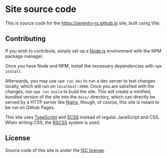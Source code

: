 # Site source code

This is source code for the https://serenity-rs.github.io site, built using
Vite.

## Contributing

If you wish to contribute, simply set up a [Node.js][node] environment with the
NPM package manager.

Once you have Node and NPM, install the necessary dependencies with `npm install`.

Afterwards, you may use `npm run dev` to run a dev server to test changes
locally, which will run on `localhost:3000`. Once you are satisfied with the
changes, run `npm run build` to build the site. This will create a minified,
bundled version of the site into the `docs/` directory, which can directly be
served by a HTTP server like [Nginx][nginx], though, of course, this site is
meant to be run on Github Pages.

This site uses [TypeScript][ts] and [SCSS][sass-scss] instead of regular
JavaScript and CSS. When writing CSS, the [RSCSS][rscss] system is used.

[node]: https://nodejs.org
[nginx]: https://nginx.org
[ts]: https://typescriptlang.org
[sass-scss]: https://sasscss.com
[rscss]: https://rstacruz.github.io/rscss/

## License

Source code of this site is under the [ISC license](LICENSE.md).
